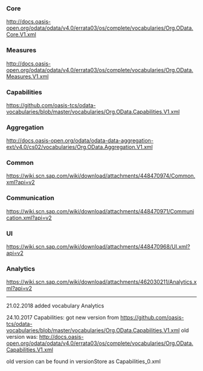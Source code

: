 
### Core

http://docs.oasis-open.org/odata/odata/v4.0/errata03/os/complete/vocabularies/Org.OData.Core.V1.xml

### Measures

http://docs.oasis-open.org/odata/odata/v4.0/errata03/os/complete/vocabularies/Org.OData.Measures.V1.xml

### Capabilities

https://github.com/oasis-tcs/odata-vocabularies/blob/master/vocabularies/Org.OData.Capabilities.V1.xml

### Aggregation

http://docs.oasis-open.org/odata/odata-data-aggregation-ext/v4.0/cs02/vocabularies/Org.OData.Aggregation.V1.xml

### Common

https://wiki.scn.sap.com/wiki/download/attachments/448470974/Common.xml?api=v2

### Communication

https://wiki.scn.sap.com/wiki/download/attachments/448470971/Communication.xml?api=v2

### UI

https://wiki.scn.sap.com/wiki/download/attachments/448470968/UI.xml?api=v2

### Analytics

https://wiki.scn.sap.com/wiki/download/attachments/462030211/Analytics.xml?api=v2

---

21.02.2018
added vocabulary Analytics


24.10.2017
Capabilities:
got new version from https://github.com/oasis-tcs/odata-vocabularies/blob/master/vocabularies/Org.OData.Capabilities.V1.xml
old version was: http://docs.oasis-open.org/odata/odata/v4.0/errata03/os/complete/vocabularies/Org.OData.Capabilities.V1.xml

old version can be found in versionStore as Capabilities_0.xml

